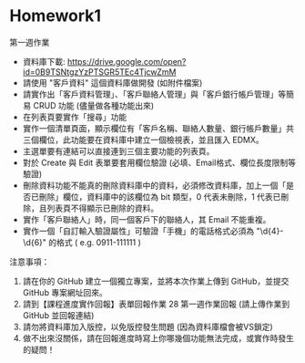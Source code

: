 # Homework1
第一週作業

* 資料庫下載: https://drive.google.com/open?id=0B9TSNtgzYzPTSGR5TEc4TjcwZmM
* 請使用 "客戶資料" 這個資料庫做開發 (如附件檔案)
* 請實作出「客戶資料管理」、「客戶聯絡人管理」與「客戶銀行帳戶管理」等簡易 CRUD 功能 (儘量做各種功能出來)
* 在列表頁要實作「搜尋」功能
* 實作一個清單頁面，顯示欄位有「客戶名稱、聯絡人數量、銀行帳戶數量」共三個欄位，此功能要在資料庫中建立一個檢視表，並且匯入 EDMX。
* 主選單要有連結可以直接連到三個主要功能的列表頁。
* 對於 Create 與 Edit 表單要套用欄位驗證 (必填、Email格式、欄位長度限制等驗證)
* 刪除資料功能不能真的刪除資料庫中的資料，必須修改資料庫，加上一個「是否已刪除」欄位，資料庫中的該欄位為 bit 類型，0 代表未刪除，1 代表已刪除，且列表頁不得顯示已刪除的資料。
* 實作「客戶聯絡人」時，同一個客戶下的聯絡人，其 Email 不能重複。
* 實作一個「自訂輸入驗證屬性」可驗證「手機」的電話格式必須為 "\d{4}-\d{6}" 的格式 ( e.g. 0911-111111 )

注意事項：

1. 請在你的 GitHub 建立一個獨立專案，並將本次作業上傳到 GitHub，並提交 GitHub 專案網址回來。
2. 請到【課程進度實作回報】表單回報作業
   28 第一週作業回報 (請上傳作業到 GitHub 並回報連結)
3. 請勿將資料庫加入版控，以免版控發生問題 (因為資料庫檔會被VS鎖定)
4. 做不出來沒關係，請在回報進度時寫上你哪幾個功能無法完成，或實作時發生的疑問！
